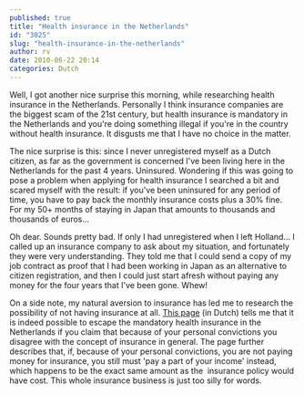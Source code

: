```yaml
---
published: true
title: "Health insurance in the Netherlands"
id: "3025"
slug: "health-insurance-in-the-netherlands"
author: rv
date: 2010-06-22 20:14
categories: Dutch
---
```

Well, I got another nice surprise this morning, while researching health insurance in the Netherlands. Personally I think insurance companies are the biggest scam of the 21st century, but health insurance is mandatory in the Netherlands and you're doing something illegal if you're in the country without health insurance. It disgusts me that I have no choice in the matter.

The nice surprise is this: since I never unregistered myself as a Dutch citizen, as far as the government is concerned I've been living here in the Netherlands for the past 4 years. Uninsured. Wondering if this was going to pose a problem when applying for health insurance I searched a bit and scared myself with the result: if you've been uninsured for any period of time, you have to pay back the monthly insurance costs plus a 30% fine. For my 50+ months of staying in Japan that amounts to thousands and thousands of euros...

Oh dear. Sounds pretty bad. If only I had unregistered when I left Holland... I called up an insurance company to ask about my situation, and fortunately they were very understanding. They told me that I could send a copy of my job contract as proof that I had been working in Japan as an alternative to citizen registration, and then I could just start afresh without paying any money for the four years that I've been gone. Whew!

On a side note, my natural aversion to insurance has led me to research the possibility of not having insurance at all. <a href="http://www.svb.nl/int/nl/gemoedsbezwaren/erkenning_als_gemoedsbezwaarde/wat_is_gemoedsbezwaardheid/" target="_blank">This page</a> (in Dutch) tells me that it is indeed possible to escape the mandatory health insurance in the Netherlands if you claim that because of your personal convictions you disagree with the concept of insurance in general. The page further describes that, if, because of your personal convictions, you are not paying money for insurance, you still must 'pay a part of your income' instead, which happens to be the exact same amount as the  insurance policy would have cost. This whole insurance business is just too silly for words.